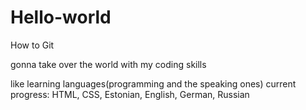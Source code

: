 # Hello-world
How to Git

gonna take over the world with my coding skills 

like learning languages(programming and the speaking ones)
current progress:
    HTML, CSS, 
    Estonian, English, German, Russian
    
    
 
  
